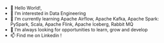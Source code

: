 - 👋 Hello World!, 
- 👀 I’m interested in Data Engineering
- 🌱 I’m currently learning Apache Airflow, Apache Kafka, Apache Spark: PySpark, Scala, Apache Flink, Apache Iceberg, Rabbit MQ 
- 💞️ I’m always looking for opportunities to learn, grow and develop
- 📫 Find me on Linkedin ! 

<!---
alexserlovsky/alexserlovsky is a ✨ special ✨ repository because its `README.md` (this file) appears on your GitHub profile.
You can click the Preview link to take a look at your changes.
--->
